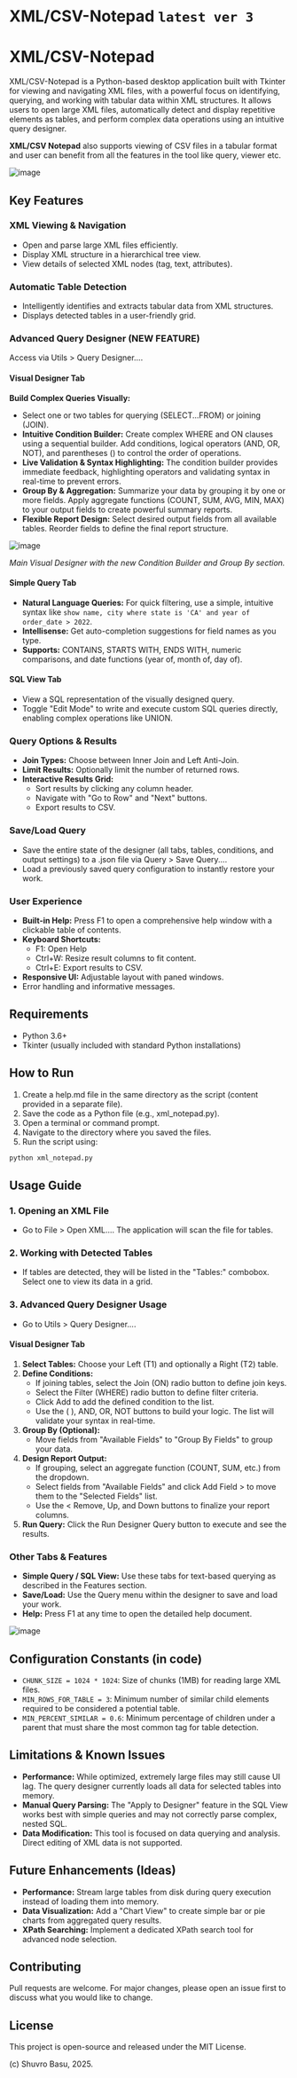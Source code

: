 # XML/CSV-Notepad `latest ver 3`

# XML/CSV-Notepad

XML/CSV-Notepad is a Python-based desktop application built with Tkinter for viewing and navigating XML files, with a powerful focus on identifying, querying, and working with tabular data within XML structures. It allows users to open large XML files, automatically detect and display repetitive elements as tables, and perform complex data operations using an intuitive query designer.

<b>XML/CSV Notepad</b> also supports viewing of CSV files in a tabular format and user can benefit from all the features in the tool like query, viewer etc.

![image](https://github.com/user-attachments/assets/f6c729e6-a986-4add-a45c-a28d12e5d271)


## Key Features

### XML Viewing & Navigation
- Open and parse large XML files efficiently.
- Display XML structure in a hierarchical tree view.
- View details of selected XML nodes (tag, text, attributes).

### Automatic Table Detection
- Intelligently identifies and extracts tabular data from XML structures.
- Displays detected tables in a user-friendly grid.

### Advanced Query Designer (NEW FEATURE)
Access via Utils > Query Designer....

#### Visual Designer Tab
**Build Complex Queries Visually:**
- Select one or two tables for querying (SELECT...FROM) or joining (JOIN).
- **Intuitive Condition Builder:** Create complex WHERE and ON clauses using a sequential builder. Add conditions, logical operators (AND, OR, NOT), and parentheses () to control the order of operations.
- **Live Validation & Syntax Highlighting:** The condition builder provides immediate feedback, highlighting operators and validating syntax in real-time to prevent errors.
- **Group By & Aggregation:** Summarize your data by grouping it by one or more fields. Apply aggregate functions (COUNT, SUM, AVG, MIN, MAX) to your output fields to create powerful summary reports.
- **Flexible Report Design:** Select desired output fields from all available tables. Reorder fields to define the final report structure.

![image](https://github.com/user-attachments/assets/2dc15ff8-0935-4784-be35-5062ea0a1b87)

*Main Visual Designer with the new Condition Builder and Group By section.*

#### Simple Query Tab
- **Natural Language Queries:** For quick filtering, use a simple, intuitive syntax like `show name, city where state is 'CA' and year of order_date > 2022`.
- **Intellisense:** Get auto-completion suggestions for field names as you type.
- **Supports:** CONTAINS, STARTS WITH, ENDS WITH, numeric comparisons, and date functions (year of, month of, day of).

#### SQL View Tab
- View a SQL representation of the visually designed query.
- Toggle "Edit Mode" to write and execute custom SQL queries directly, enabling complex operations like UNION.

### Query Options & Results
- **Join Types:** Choose between Inner Join and Left Anti-Join.
- **Limit Results:** Optionally limit the number of returned rows.
- **Interactive Results Grid:**
  - Sort results by clicking any column header.
  - Navigate with "Go to Row" and "Next" buttons.
  - Export results to CSV.

### Save/Load Query
- Save the entire state of the designer (all tabs, tables, conditions, and output settings) to a .json file via Query > Save Query....
- Load a previously saved query configuration to instantly restore your work.

### User Experience
- **Built-in Help:** Press F1 to open a comprehensive help window with a clickable table of contents.
- **Keyboard Shortcuts:**
  - F1: Open Help
  - Ctrl+W: Resize result columns to fit content.
  - Ctrl+E: Export results to CSV.
- **Responsive UI:** Adjustable layout with paned windows.
- Error handling and informative messages.

## Requirements
- Python 3.6+
- Tkinter (usually included with standard Python installations)

## How to Run
1. Create a help.md file in the same directory as the script (content provided in a separate file).
2. Save the code as a Python file (e.g., xml_notepad.py).
3. Open a terminal or command prompt.
4. Navigate to the directory where you saved the files.
5. Run the script using:
```bash
python xml_notepad.py
```

## Usage Guide

### 1. Opening an XML File
- Go to File > Open XML.... The application will scan the file for tables.

### 2. Working with Detected Tables
- If tables are detected, they will be listed in the "Tables:" combobox. Select one to view its data in a grid.

### 3. Advanced Query Designer Usage
- Go to Utils > Query Designer....

#### Visual Designer Tab
1. **Select Tables:** Choose your Left (T1) and optionally a Right (T2) table.
2. **Define Conditions:**
   - If joining tables, select the Join (ON) radio button to define join keys.
   - Select the Filter (WHERE) radio button to define filter criteria.
   - Click Add to add the defined condition to the list.
   - Use the ( ), AND, OR, NOT buttons to build your logic. The list will validate your syntax in real-time.
3. **Group By (Optional):**
   - Move fields from "Available Fields" to "Group By Fields" to group your data.
4. **Design Report Output:**
   - If grouping, select an aggregate function (COUNT, SUM, etc.) from the dropdown.
   - Select fields from "Available Fields" and click Add Field > to move them to the "Selected Fields" list.
   - Use the < Remove, Up, and Down buttons to finalize your report columns.
5. **Run Query:** Click the Run Designer Query button to execute and see the results.

### Other Tabs & Features
- **Simple Query / SQL View:** Use these tabs for text-based querying as described in the Features section.
- **Save/Load:** Use the Query menu within the designer to save and load your work.
- **Help:** Press F1 at any time to open the detailed help document.

![image](https://github.com/user-attachments/assets/ba8b4fdd-8160-4683-8cd3-b43c05695684)


## Configuration Constants (in code)
- `CHUNK_SIZE = 1024 * 1024`: Size of chunks (1MB) for reading large XML files.
- `MIN_ROWS_FOR_TABLE = 3`: Minimum number of similar child elements required to be considered a potential table.
- `MIN_PERCENT_SIMILAR = 0.6`: Minimum percentage of children under a parent that must share the most common tag for table detection.

## Limitations & Known Issues
- **Performance:** While optimized, extremely large files may still cause UI lag. The query designer currently loads all data for selected tables into memory.
- **Manual Query Parsing:** The "Apply to Designer" feature in the SQL View works best with simple queries and may not correctly parse complex, nested SQL.
- **Data Modification:** This tool is focused on data querying and analysis. Direct editing of XML data is not supported.

## Future Enhancements (Ideas)
- **Performance:** Stream large tables from disk during query execution instead of loading them into memory.
- **Data Visualization:** Add a "Chart View" to create simple bar or pie charts from aggregated query results.
- **XPath Searching:** Implement a dedicated XPath search tool for advanced node selection.

## Contributing
Pull requests are welcome. For major changes, please open an issue first to discuss what you would like to change.

## License
This project is open-source and released under the MIT License.

(c) Shuvro Basu, 2025.
